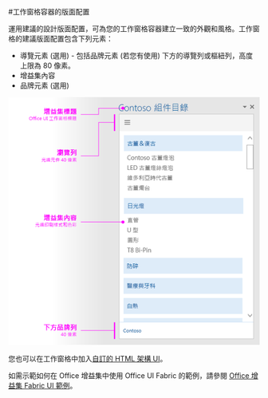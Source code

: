 #<a name="layout-for-task-pane-containers"></a>工作窗格容器的版面配置


運用建議的設計版面配置，可為您的工作窗格容器建立一致的外觀和風格。工作窗格的建議版面配置包含下列元素： 

- 導覽元素 (選用) - 包括品牌元素 (若您有使用) 下方的導覽列或樞紐列，高度上限為 80 像素。
- 增益集內容
- 品牌元素 (選用)

![工作窗格的版面配置，其中顯示品牌、導覽和內容元素](../../../images/layouts_taskpane_v0.02.png)

您也可以在工作窗格中加入[自訂的 HTML 架構 UI](ui-elements.md#custom-HTML-based-UI)。

如需示範如何在 Office 增益集中使用 Office UI Fabric 的範例，請參閱 [Office 增益集 Fabric UI 範例](https://github.com/OfficeDev/Office-Add-in-Fabric-UI-Sample)。

<!-- Add sample template for content add-in and individual building blocks - Branding, Navigation bar or pivot, input, layout components -->
